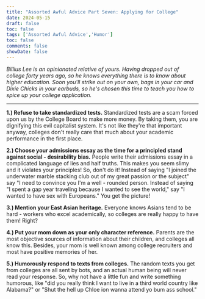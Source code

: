 ```yaml
---
title: "Assorted Awful Advice Part Seven: Applying for College"
date: 2024-05-15
draft: false
toc: false
tags: ['Assorted Awful Advice','Humor']
toc: false
comments: false
showDate: false
---
```


*Billius Lee is an opinionated relative of yours. Having dropped out of college forty years ago, so he knows everything there is to know about higher education. Soon you'll strike out on your own, bags in your car and *Dixie Chicks* in your earbuds, so he's chosen this time to teach you how to spice up your college application.* 

---

**1.) Refuse to take standardized tests.** Standardized tests are a scam forced upon us by the College Board to make more money. By taking them, you are dignifying this evil capitalist system. It's not like they're that important anyway, colleges don't really care that much about your academic performance in the first place.

**2.) Choose your admissions essay as the time for a principled stand against social - desirability bias.** People write their admissions essay in a complicated language of lies and half truths. This makes you seem slimy and it violates your principles! So, don't do it! Instead of saying "I joined the underwater marble stacking club out of my great passion or the subject" say "I need to convince you I'm a well - rounded person. Instead of saying "I spent a gap year traveling because I wanted to see the world," say "I wanted to have sex with Europeans." You get the picture!

**3.) Mention your East Asian heritage.** Everyone knows Asians tend to be hard - workers who excel academically, so colleges are really happy to have them! Right?

**4.) Put your mom down as your only character reference.** Parents are the most objective sources of information about their children, and colleges all know this. Besides, your mom is well known among college recruiters and most have positive memories of her.

**5.) Humorously respond to texts from colleges.** The random texts you get from colleges are all sent by bots, and an actual human being will never read your response. So, why not have a little fun and write something humorous, like "did you really think I want to live in a third world country like Alabama?" or "Shut the hell up Chloe ion wanna attend yo bum ass school."

